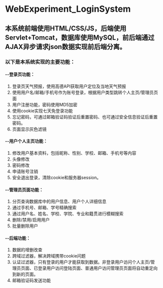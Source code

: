 # WebExperiment_LoginSystem

## 本系统前端使用HTML/CSS/JS，后端使用Servlet+Tomcat，数据库使用MySQL，前后端通过AJAX异步请求json数据实现前后端分离。

### 以下是本系统实现的主要功能：

#### --登录页功能：

1. 登录页天气预报，使用高德API获取用户定位及当地天气预报
2. 使用用户名/邮箱/手机号作为账号登录，根据用户类型跳转个人主页/管理员页面
3. 用户注册功能，密码使用MD5加密
4. 使用cookie实现七天免登录功能
5. 忘记密码，可通过邮箱验证码验证后重置密码、也可通过安全信息验证后重置密码。
6. 页面显示灰色滤镜

#### --用户个人主页功能：

1. 修改用户基本资料，包括昵称、性别、学校、邮箱、手机号等内容
2. 头像修改
3. 密码修改
4. 申请账号注销
5. 安全退出登录，清除cookie和服务器session。

#### --管理员页面功能：

1. 分页查询数据库中的用户信息、用户个人详细信息
2. 通过手机号、邮箱、学号精确搜索
3. 通过用户名、姓名、学校、学院、专业和籍贯进行模糊搜索
4. 删除/禁用/启用用户
5. 批量删除用户

#### --后端功能：

1. 数据的增删改查
2. 跨域过滤器，解决跨域携带cookie问题
3. 认证过滤器，只有登录的用户才能获取到数据。非登录用户访问个人主页/管理员页面、已登录用户访问登陆页面、普通用户访问管理员页面将自动重定向到新的页面。
4. 邮箱验证码发送功能
